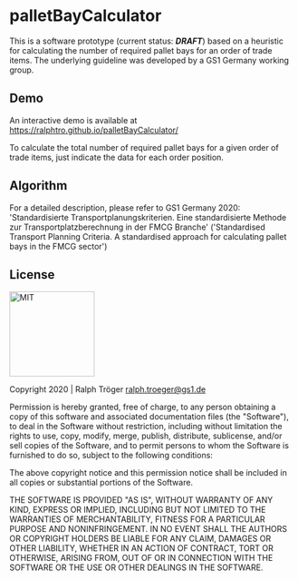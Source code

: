 # palletBayCalculator
This is a software prototype (current status: <b><i>DRAFT</i></b>) based on a heuristic for calculating the number of required pallet bays for an order of trade items. The underlying guideline was developed by a GS1 Germany working group.


## Demo  
An interactive demo is available at https://ralphtro.github.io/palletBayCalculator/

To calculate the total number of required pallet bays for a given order of trade items, just indicate the data for each order position.

## Algorithm
For a detailed description, please refer to GS1 Germany 2020: 'Standardisierte Transportplanungskriterien. Eine standardisierte Methode zur Transportplatzberechnung in der FMCG Branche' ('Standardised Transport Planning Criteria. A standardised approach for calculating pallet bays in the FMCG sector')


## License

<img alt="MIT" style="border-width:0" src="https://opensource.org/files/OSIApproved_1.png" width="150px;"/><br />

Copyright 2020 | Ralph Tröger <ralph.troeger@gs1.de> 

Permission is hereby granted, free of charge, to any person obtaining a copy of this software and associated documentation files (the "Software"), to deal in the Software without restriction, including without limitation the rights to use, copy, modify, merge, publish, distribute, sublicense, and/or sell copies of the Software, and to permit persons to whom the Software is furnished to do so, subject to the following conditions:

The above copyright notice and this permission notice shall be included in all copies or substantial portions of the Software.

THE SOFTWARE IS PROVIDED "AS IS", WITHOUT WARRANTY OF ANY KIND, EXPRESS OR IMPLIED, INCLUDING BUT NOT LIMITED TO THE WARRANTIES OF MERCHANTABILITY, FITNESS FOR A PARTICULAR PURPOSE AND NONINFRINGEMENT. IN NO EVENT SHALL THE AUTHORS OR COPYRIGHT HOLDERS BE LIABLE FOR ANY CLAIM, DAMAGES OR OTHER LIABILITY, WHETHER IN AN ACTION OF CONTRACT, TORT OR OTHERWISE, ARISING FROM, OUT OF OR IN CONNECTION WITH THE SOFTWARE OR THE USE OR OTHER DEALINGS IN THE SOFTWARE.
